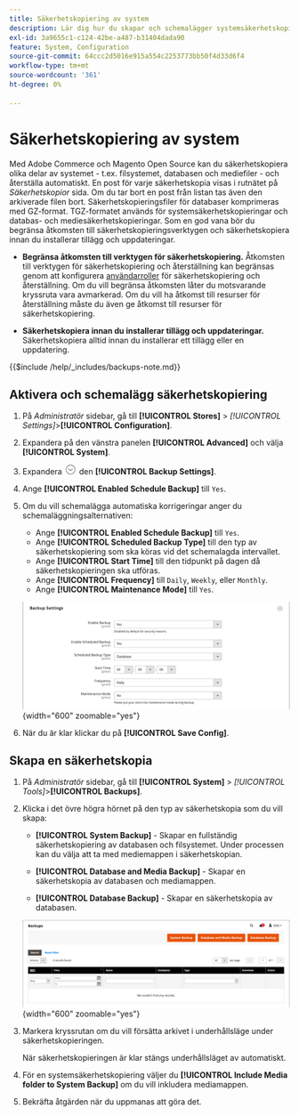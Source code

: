 ```yaml
---
title: Säkerhetskopiering av system
description: Lär dig hur du skapar och schemalägger systemsäkerhetskopieringar, inklusive filsystem, databaser och mediefiler.
exl-id: 3a9655c1-c124-42be-a487-b31404dada90
feature: System, Configuration
source-git-commit: 64ccc2d5016e915a554c2253773bb50f4d33d6f4
workflow-type: tm+mt
source-wordcount: '361'
ht-degree: 0%

---
```


# Säkerhetskopiering av system

Med Adobe Commerce och Magento Open Source kan du säkerhetskopiera olika delar av systemet - t.ex. filsystemet, databasen och mediefiler - och återställa automatiskt. En post för varje säkerhetskopia visas i rutnätet på _Säkerhetskopior_ sida. Om du tar bort en post från listan tas även den arkiverade filen bort. Säkerhetskopieringsfiler för databaser komprimeras med GZ-format. TGZ-formatet används för systemsäkerhetskopieringar och databas- och mediesäkerhetskopieringar. Som en god vana bör du begränsa åtkomsten till säkerhetskopieringsverktygen och säkerhetskopiera innan du installerar tillägg och uppdateringar.

- **Begränsa åtkomsten till verktygen för säkerhetskopiering.** Åtkomsten till verktygen för säkerhetskopiering och återställning kan begränsas genom att konfigurera [användarroller](permissions-user-roles.md) för säkerhetskopiering och återställning. Om du vill begränsa åtkomsten låter du motsvarande kryssruta vara avmarkerad. Om du vill ha åtkomst till resurser för återställning måste du även ge åtkomst till resurser för säkerhetskopiering.

- **Säkerhetskopiera innan du installerar tillägg och uppdateringar.** Säkerhetskopiera alltid innan du installerar ett tillägg eller en uppdatering.

{{$include /help/_includes/backups-note.md}}

## Aktivera och schemalägg säkerhetskopiering

1. På _Administratör_ sidebar, gå till **[!UICONTROL Stores]** > _[!UICONTROL Settings]_>**[!UICONTROL Configuration]**.

1. Expandera på den vänstra panelen **[!UICONTROL Advanced]** och välja **[!UICONTROL System]**.

1. Expandera ![Expansionsväljare](../assets/icon-display-expand.png) den **[!UICONTROL Backup Settings]**.

1. Ange **[!UICONTROL Enabled Schedule Backup]** till `Yes`.

1. Om du vill schemalägga automatiska korrigeringar anger du schemaläggningsalternativen:

   - Ange **[!UICONTROL Enabled Schedule Backup]** till `Yes`.
   - Ange **[!UICONTROL Scheduled Backup Type]** till den typ av säkerhetskopiering som ska köras vid det schemalagda intervallet.
   - Ange **[!UICONTROL Start Time]** till den tidpunkt på dagen då säkerhetskopieringen ska utföras.
   - Ange **[!UICONTROL Frequency]** till `Daily`, `Weekly`, eller `Monthly`.
   - Ange **[!UICONTROL Maintenance Mode]** till `Yes`.

   ![Avancerad konfiguration - säkerhetskopiering](../configuration-reference/advanced/assets/system-scheduled-backup-settings.png){width="600" zoomable="yes"}

1. När du är klar klickar du på **[!UICONTROL Save Config]**.

## Skapa en säkerhetskopia

1. På _Administratör_ sidebar, gå till **[!UICONTROL System]** > _[!UICONTROL Tools]_>**[!UICONTROL Backups]**.

1. Klicka i det övre högra hörnet på den typ av säkerhetskopia som du vill skapa:

   - **[!UICONTROL System Backup]** - Skapar en fullständig säkerhetskopiering av databasen och filsystemet. Under processen kan du välja att ta med mediemappen i säkerhetskopian.

   - **[!UICONTROL Database and Media Backup]** - Skapar en säkerhetskopia av databasen och mediamappen.

   - **[!UICONTROL Database Backup]** - Skapar en säkerhetskopia av databasen.

   ![Systemverktyg - säkerhetskopiering](./assets/tools-backups.png){width="600" zoomable="yes"}

1. Markera kryssrutan om du vill försätta arkivet i underhållsläge under säkerhetskopieringen.

   När säkerhetskopieringen är klar stängs underhållsläget av automatiskt.

1. För en systemsäkerhetskopiering väljer du **[!UICONTROL Include Media folder to System Backup]** om du vill inkludera mediamappen.

1. Bekräfta åtgärden när du uppmanas att göra det.


